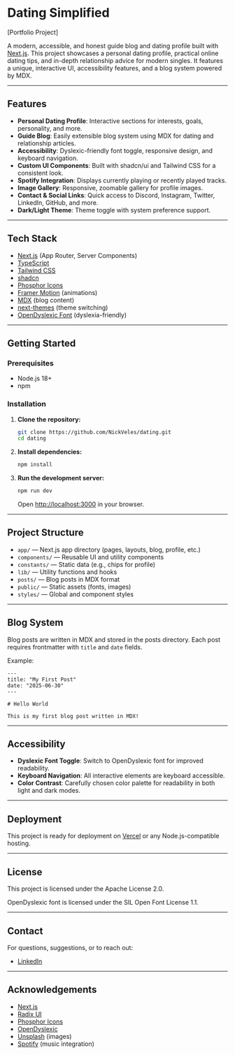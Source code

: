 # Dating Simplified

[Portfolio Project]

A modern, accessible, and honest guide blog and dating profile built with [Next.js](https://nextjs.org/). This project showcases a personal dating profile, practical online dating tips, and in-depth relationship advice for modern singles. It features a unique, interactive UI, accessibility features, and a blog system powered by MDX.

---

## Features

- **Personal Dating Profile**: Interactive sections for interests, goals, personality, and more.
- **Guide Blog**: Easily extensible blog system using MDX for dating and relationship articles.
- **Accessibility**: Dyslexic-friendly font toggle, responsive design, and keyboard navigation.
- **Custom UI Components**: Built with shadcn/ui and Tailwind CSS for a consistent look.
- **Spotify Integration**: Displays currently playing or recently played tracks.
- **Image Gallery**: Responsive, zoomable gallery for profile images.
- **Contact & Social Links**: Quick access to Discord, Instagram, Twitter, LinkedIn, GitHub, and more.
- **Dark/Light Theme**: Theme toggle with system preference support.

---

## Tech Stack

- [Next.js](https://nextjs.org/) (App Router, Server Components)
- [TypeScript](https://www.typescriptlang.org/)
- [Tailwind CSS](https://tailwindcss.com/)
- [shadcn](https://ui.shadcn.com/)
- [Phosphor Icons](https://phosphoricons.com/)
- [Framer Motion](https://www.framer.com/motion/) (animations)
- [MDX](https://mdxjs.com/) (blog content)
- [next-themes](https://github.com/pacocoursey/next-themes) (theme switching)
- [OpenDyslexic Font](https://opendyslexic.org/) (dyslexia-friendly)

---

## Getting Started

### Prerequisites

- Node.js 18+
- npm

### Installation

1. **Clone the repository:**
   ```sh
   git clone https://github.com/NickVeles/dating.git
   cd dating
   ```

2. **Install dependencies:**
   ```sh
   npm install
   ```

3. **Run the development server:**
   ```sh
   npm run dev
   ```
   Open [http://localhost:3000](http://localhost:3000) in your browser.

---

## Project Structure

- `app/` — Next.js app directory (pages, layouts, blog, profile, etc.)
- `components/` — Reusable UI and utility components
- `constants/` — Static data (e.g., chips for profile)
- `lib/` — Utility functions and hooks
- `posts/` — Blog posts in MDX format
- `public/` — Static assets (fonts, images)
- `styles/` — Global and component styles

---

## Blog System

Blog posts are written in MDX and stored in the posts directory. Each post requires frontmatter with `title` and `date` fields.

Example:
```mdx
---
title: "My First Post"
date: "2025-06-30"
---

# Hello World

This is my first blog post written in MDX!
```

---

## Accessibility

- **Dyslexic Font Toggle**: Switch to OpenDyslexic font for improved readability.
- **Keyboard Navigation**: All interactive elements are keyboard accessible.
- **Color Contrast**: Carefully chosen color palette for readability in both light and dark modes.

---

## Deployment

This project is ready for deployment on [Vercel](https://vercel.com/) or any Node.js-compatible hosting.

---

## License

This project is licensed under the Apache License 2.0.

OpenDyslexic font is licensed under the SIL Open Font License 1.1.

---

## Contact

For questions, suggestions, or to reach out:

- [LinkedIn](https://www.linkedin.com/in/nickveles/)

---

## Acknowledgements

- [Next.js](https://nextjs.org/)
- [Radix UI](https://www.radix-ui.com/)
- [Phosphor Icons](https://phosphoricons.com/)
- [OpenDyslexic](https://opendyslexic.org/)
- [Unsplash](https://unsplash.com/) (images)
- [Spotify](https://spotify.com/) (music integration)

